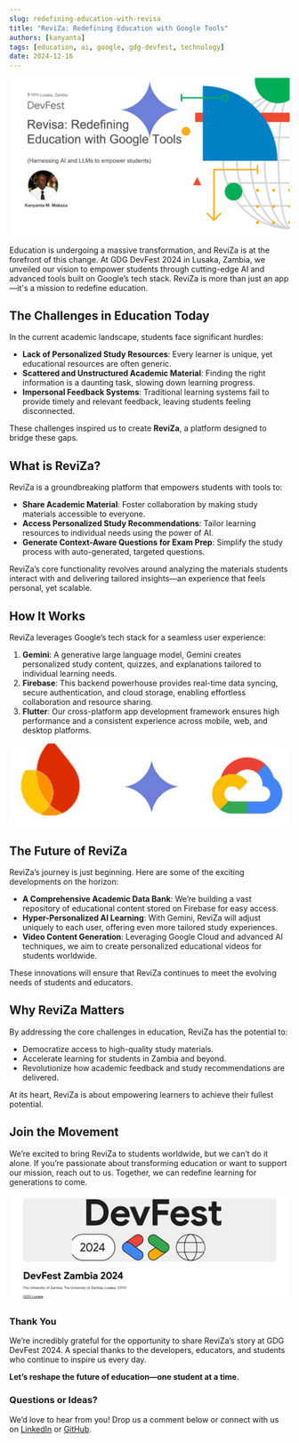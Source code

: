 ```yaml
---
slug: redefining-education-with-revisa
title: "ReviZa: Redefining Education with Google Tools"
authors: [kanyanta]
tags: [education, ai, google, gdg-devfest, technology]
date: 2024-12-16
---
```


![ReviZa Banner](imgs/hero_img.png)

Education is undergoing a massive transformation, and ReviZa is at the forefront of this change. At GDG DevFest 2024 in Lusaka, Zambia, we unveiled our vision to empower students through cutting-edge AI and advanced tools built on Google’s tech stack. ReviZa is more than just an app—it's a mission to redefine education.

<!-- truncate -->

## The Challenges in Education Today

In the current academic landscape, students face significant hurdles:

- **Lack of Personalized Study Resources**: Every learner is unique, yet educational resources are often generic.
- **Scattered and Unstructured Academic Material**: Finding the right information is a daunting task, slowing down learning progress.
- **Impersonal Feedback Systems**: Traditional learning systems fail to provide timely and relevant feedback, leaving students feeling disconnected.

These challenges inspired us to create **ReviZa**, a platform designed to bridge these gaps.

## What is ReviZa?

ReviZa is a groundbreaking platform that empowers students with tools to:

- **Share Academic Material**: Foster collaboration by making study materials accessible to everyone.
- **Access Personalized Study Recommendations**: Tailor learning resources to individual needs using the power of AI.
- **Generate Context-Aware Questions for Exam Prep**: Simplify the study process with auto-generated, targeted questions.

ReviZa’s core functionality revolves around analyzing the materials students interact with and delivering tailored insights—an experience that feels personal, yet scalable.

## How It Works

ReviZa leverages Google’s tech stack for a seamless user experience:

1. **Gemini**: A generative large language model, Gemini creates personalized study content, quizzes, and explanations tailored to individual learning needs.
2. **Firebase**: This backend powerhouse provides real-time data syncing, secure authentication, and cloud storage, enabling effortless collaboration and resource sharing.
3. **Flutter**: Our cross-platform app development framework ensures high performance and a consistent experience across mobile, web, and desktop platforms.

![Tools Used in ReviZa](imgs/reviza_tools.png)

## The Future of ReviZa

ReviZa’s journey is just beginning. Here are some of the exciting developments on the horizon:

- **A Comprehensive Academic Data Bank**: We’re building a vast repository of educational content stored on Firebase for easy access.
- **Hyper-Personalized AI Learning**: With Gemini, ReviZa will adjust uniquely to each user, offering even more tailored study experiences.
- **Video Content Generation**: Leveraging Google Cloud and advanced AI techniques, we aim to create personalized educational videos for students worldwide.

These innovations will ensure that ReviZa continues to meet the evolving needs of students and educators.

## Why ReviZa Matters

By addressing the core challenges in education, ReviZa has the potential to:

- Democratize access to high-quality study materials.
- Accelerate learning for students in Zambia and beyond.
- Revolutionize how academic feedback and study recommendations are delivered.

At its heart, ReviZa is about empowering learners to achieve their fullest potential.

## Join the Movement

We’re excited to bring ReviZa to students worldwide, but we can’t do it alone. If you’re passionate about transforming education or want to support our mission, reach out to us. Together, we can redefine learning for generations to come.

![GDG DevFest 2024](imgs/dev_fest_banner.png)

### Thank You

We’re incredibly grateful for the opportunity to share ReviZa’s story at GDG DevFest 2024. A special thanks to the developers, educators, and students who continue to inspire us every day.

**Let’s reshape the future of education—one student at a time.**

### Questions or Ideas?

We’d love to hear from you! Drop us a comment below or connect with us on [LinkedIn](https://linkedin.com/in/kanyantamakasa) or [GitHub](https://github.com/KanyantaM).

